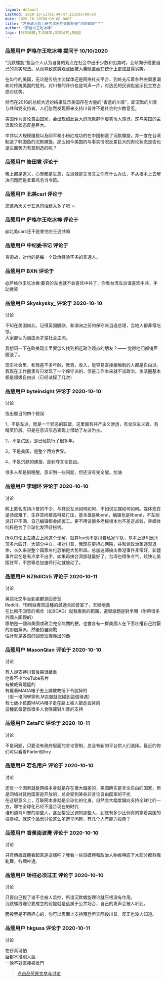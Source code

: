```yaml
---
layout: default
Lastmod: 2020-10-11T01:44:47.151505+00:00
date: 2020-10-10T00:00:00.000Z
title: "左翼政治势力是否试图在美国制造“沉默螺旋”？"
author: "萨格尔王吃冰棒"
tags: [社交媒體,主流媒体,左翼政党,美国]
---
```



### 品葱用户 **萨格尔王吃冰棒** 提问于 10/10/2020
    
“沉默螺旋”指当个人认为自身的观点在社会中出于少数和劣势时，会倾向于隐匿自己的真实想法。从而导致这类观点因被大量隐匿而在统计上更加显得劣势。  
  
在如今的美国，无论是传统主流媒体还是网络社交平台，到处充斥着各种左翼思潮和对传统美国的批判。对川普的评价也是骂声一片，对选民的民调也显示民主党占绝对优势。  
  
然而在2016的总统大选的结果显示美国存在大量的“害羞的川普”，即沉默的川普与共和党支持者。人们忽然发现原来支持川普并不是社会的少数意见。  
  
美国作为言论自由国家，会出现如此巨大的沉默群体着实令人惊讶。这与美国的主流舆论状态反差巨大。  
  
中共以大规模维稳以及网军和小粉红成功的在中国制造了沉默螺旋，并一度在台湾制造了韩国鱼的沉默螺旋。那么如今美国的与事实情况反差巨大的舆论状态是否也是左翼势力有意制造的呢？
    
                

### 品葱用户 **筱田君** 评论于 
        
嘴上都是道义，心里都是生意，左派就是又当又立你有什么办法，不从根本上去解决问题而是拿着鸡毛当令箭。
        
                

### 品葱用户 **北美carl** 评论于 
        
您这两天关于左派的话题太多了吧 ☺
        
                

### 品葱用户 **萨格尔王吃冰棒** 评论于 
        
@北美carl:还不是害怕左壬通共嘛
        
                

### 品葱用户 **中纪委书记** 评论于 
        
咨询战，对付的是每一个政治经验不多的普通人。
        
                

### 品葱用户 **BXN** 评论于 
        
@萨格尔王吃冰棒:要真的左也就不会喜欢中共了，你看台湾左派谁喜欢中共，手动微笑
        
                

### 品葱用户 **Skyskysky_** 评论于 2020-10-10
讨论

        
不知在美国如此。记得英国脱欧，和澳洲之前的保守派当选总理，当地人都非常吃惊。  
大家都认为自由派才是社会主流。  
  
我想问一下在欧美现实里要怎么找到相近政治观点的朋友？—— 觉得他们都销声匿迹了。  
  
现实社会里，和我差不多年龄，教育，收入，能容易直接接触到的人都是自由派。我现在工作圈里有只发现了一个保守派的，但是工作本来就不谈政治。生活圈基本都是超级自由派（已经试探了几次）
        
                

### 品葱用户 **byteinsight** 评论于 2020-10-10
讨论

        
指出题目的四个错误  
  
1，不是左派，而是一个邪恶的联盟，这里面有共产主义渗透，有全球主义者，有精英阶层。只是在意识形态表现上借助了左派为主。  
  
2，不是试图，是已经执行了很多年。  
  
3，不是美国，是整个西方世界。  
  
4，不是沉默的螺旋，是剥夺言论自由。  
  
很多人都是刚睡醒，意识到一些问题，但还没有完全醒。加油
        
                

### 品葱用户 **李瑞环** 评论于 2020-10-10
讨论

        
网上匿名支持川普的不少。与其说左派如何如何，不如说左媒如何如何。媒体现在是骑虎难下，生存空间被高科技打压，基本盘是liberal，编辑也是liberal，不左别说订户不满，自己编辑都会闹罢工。更不用说很多老板根本也不差这点钱，养媒体纯粹是为了全球化发声好捞钱。  
  
所以舆论上左媒占上风这个无解，就算fox也不是川普私家军队，基本上挺川反川顶多六四开，大部分中立。相对川普，我现在更担心两院，共和党政治家逐渐退休，长久来说整个国家左化恐怕是大势所趋。总加速师搞出香港事件非常好，新疆事件实在是有点拿不出手。如果再搞台湾那就最好了。台湾也得争点气，赶快让美国驻军，不然等总加速师行动就被动了。
        
                

### 品葱用户 **NZRdlClr5** 评论于 2020-10-11
讨论

        
英語社交平台到處都是回音室  
Reddit、FB粉絲專頁這種的最適合回音室了，天經地義  
在比較不回音的場合（如9GAG）就我看到的範圍，選舉話題是對半開（附帶很多外國人圍觀的）  
哪怕是一個和美國或政治完全無關的梗，也會各有一群美國人在下面吐槽自己討厭的那個黨派，然後擅自開戰  
估計就是各自的回音室裡養出的蠱
        
                

### 品葱用户 **MasonQian** 评论于 2020-10-10
讨论

        
有人說支持川普後果很嚴重  
他看不少YouTube影片  
有被威脅燒屋的  
有戴著MAGA帽子去上課被教授下令脫掉的  
（但一堆同學穿BLM衣服就沒碰到這個待遇）  
有七歲小孩戴MAGA帽子走在路上被人搶走丟掉的  
這種氣氛當然很多人會隱藏對川普的支持
        
                

### 品葱用户 **ZetaFC** 评论于 2020-10-11
讨论

        
不是问题，只要没有政府层面的言论管制，总会有新的平台供人们选择。最近的你们可以看看Parler和lbry
        
                

### 品葱用户 **若名用户** 评论于 2020-10-10
讨论

        
还有一个因素就是网络本身就是存在很大偏差的，美国确实是言论自由的国家，但是网络对其他国家是开放的，总会受到某些非言论自由国家的干扰  
在这层意义上，互联网本身就是全球化的化身，自然会大幅度偏向支持全球化的一方，哪怕全球化已经不适合现在的时代  
谁知道骂川普的那些人，甚至接受民调的那些人，到底有多少比例真的拿着美国的投票权。就这个品葱讨论这么多选举问题，有几个人有能力投票？
        
                

### 品葱用户 **香蕉南波灣** 评论于 2020-10-10
讨论

        
只有傳統媒體看起來是這樣吧？我看一些自媒體和政治人物推特底下大部分都群魔亂舞，各顯神通。
        
                

### 品葱用户 **矫枉必须过正** 评论于 2020-10-10
讨论

        
只要自己投了谁不会被人监控，所谓沉默螺旋理论就压根没有作用。  
沉默螺线理论要成立的前提就是这属于公共场合，自己的发声会被人听到。  
  
而投票是不用担心的，你可以表面上支持拜登但实际投川普，反正也没人知道。
        
                

### 品葱用户 **hkgusa** 评论于 2020-10-11
讨论

        
左仔真可怕  
話都不准別人說  
一說不對直接被批鬥
        
                





> [点击品葱原文参与讨论](https://pincong.rocks/question/32020)

